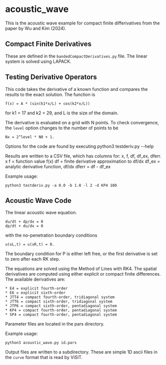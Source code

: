 # acoustic_wave

This is the acoustic wave example for compact finite differivatives
from the paper by Wu and Kim (2024).

## Compact Finite Derivatives

These are defined in the `bandedCompactDerivatives.py` file.  The linear system is solved using LAPACK.

## Testing Derivative Operators

This code takes the derivative of a known function and compares the results to the exact solution.
The function is

    f(x) = A * (sin(k1*x/L) + cos(k2*x/L))

for k1 = 17 and k2 = 29, and L is the size of the domain.

The derivative is evaluated on a grid with N points.  To check convergence, the `level` option
changes to the number of points to be 

    Nx = 2^level * N0 + 1.

Options for the code are found by executing
    python3 testderiv.py --help

Results are written to a CSV file, which has columns for: x, f, df, df_ex, dferr.
        x 
        f = function value f(x)
       df = finite derivative approximation to df/dx
    df_ex = analytic derivative function, df/dx
    dferr = df - df_ex

Example usage:

    python3 testderiv.py -a 0.0 -b 1.0 -l 2 -d KP4 100


## Acoustic Wave Code

The linear acoustic wave equation.  

    du/dt + dp/dx = 0
    dp/dt + du/dx = 0

with the no-penetration boundary conditions

    u(xL,t) = u(xR,t) = 0.

The boundary condition for P is either left free, or the first derivative is set to zero after each RK step.

The equations are solved using the Method of Lines with RK4.  The spatial derivatives are computed using either explicit or compact finite differences.  The available derivatives are:

    * E4 = explicit fourth-order
    * E6 = explicit sixth-order
    * JTT4 = compact fourth-order, tridiagonal system
    * JTT6 = compact sixth-order, tridiagonal system
    * JTP6 = compact sixth-order, pentadiagonal system
    * KP4 = compact fourth-order, pentadiagonal system
    * SP4 = compact fourth-order, pentadiagonal system

Parameter files are located in the pars directory.

Example usage:

    python3 acoustic_wave.py id.pars

Output files are written to a subdirectory.  These are simple 1D ascii files in the `curve` format that is read by ViSIT.
